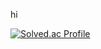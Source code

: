 hi

[![Solved.ac Profile](http://mazassumnida.wtf/api/v2/generate_badge?boj=aeternussm)](https://solved.ac/aeternussm/)
<!--
**Soengmin/Soengmin** is a ✨ _special_ ✨ repository because its `README.md` (this file) appears on your GitHub profile.

Here are some ideas to get you started:

- 🔭 I’m currently working on ...
- 🌱 I’m currently learning ...
- 👯 I’m looking to collaborate on ...
- 🤔 I’m looking for help with ...
- 💬 Ask me about ...
- 📫 How to reach me: ...
- 😄 Pronouns: ...
- ⚡ Fun fact: ...
-->
